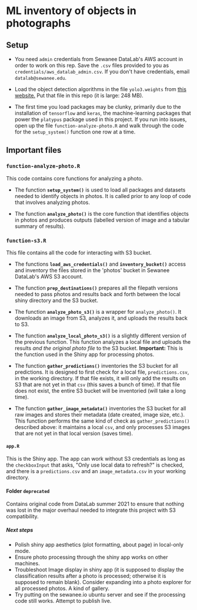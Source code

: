 # ML inventory of objects in photographs

## Setup 

- You need `admin` credentials from Sewanee DataLab's AWS account in order to work on this rep. Save the `.csv` files provided to you as `credentials/aws_datalab_admin.csv`.  If you don't have credentials, email `datalab@sewanee.edu`. 

- Load the object detection algorithms in the file `yolo3.weights` from [this website.](https://pjreddie.com/media/files/yolov3.weights) Put that file in this repo (it is large: 248 MB). 

- The first time you load packages may be clunky, primarily due to the installation of `tensorflow` and `keras`, the machine-learning packages that power the `platypus` package used in this project.  If you run into issues, open up the file `function-analyze-photo.R` and walk through the code for the `setup_system()` function one row at a time. 


## Important files  

### `function-analyze-photo.R`

This code contains core functions for analyzing a photo. 

- The function **`setup_system()`** is used to load all packages and datasets needed to identify objects in photos. It is called prior to any loop of code that involves analyzing photos.  

- The function **`analyze_photo()`** is the core function that identifies objects in photos and produces outputs (labelled version of image and a tabular summary of results).   

### `function-s3.R`

This file contains all the code for interacting with S3 bucket.  

- The functions **`load_aws_credentials()`** and **`inventory_bucket()`** access and inventory the files stored in the 'photos' bucket in Sewanee DataLab's AWS S3 account.  

- The function **`prep_destinations()`** prepares all the filepath versions needed to pass photos and results back and forth between the local shiny directory and the S3 bucket. 

- The function **`analyze_photo_s3()`** is a wrapper for `analyze_photo()`. It downloads an image from S3, analyzes it, and uploads the results back to S3.  

- The function **`analyze_local_photo_s3()`** is a slightly different version of the previous function. This function analyzes a local file and uploads the results *and the original photo file* to the S3 bucket. **Important:** This is the function used in the Shiny app for processing photos.  

- The function **`gather_predictions()`** inventories the S3 bucket for all predictions. It is designed to first check for a local file, `predictions.csv`, in the working directory. If that file exists, it will only add the results on S3 that are not yet in that `csv` (this saves a bunch of time). If that file does not exist, the entire S3 bucket will be inventoried (will take a long time).  

- The function **`gather_image_metadata()`** inventories the S3 bucket for all raw images and stores their metadata (date created, image size, etc.). This function performs the same kind of check as `gather_predictions()` described above: it maintains a local `csv`, and only processes S3 images that are not yet in that local version (saves time).  

 

#### `app.R`

This is the Shiny app.  The app can work without S3 credentials as long as the `checkboxInput` that asks, 
"Only use local data to refresh?" is checked, and there is a `predictions.csv` and an `image_metadata.csv` in your working directory. 



#### Folder `deprecated`

Contains original code from DataLab summer 2021 to ensure that nothing was lost in the major overhaul needed to integrate this project with S3 compatibility. 


##### Next steps

- Polish shiny app aesthetics (plot formatting, about page) in local-only mode.  
- Ensure photo processing through the shiny app works on other machines.  
- Troubleshoot Image display in shiny app (it is supposed to display the classification results after a photo is processed; otherwise it is supposed to remain blank). Consider expanding into a photo explorer for all processed photos. A kind of gallery.  
- Try putting on the sewanee.io ubuntu server and see if the processing code still works. Attempt to publish live.  
